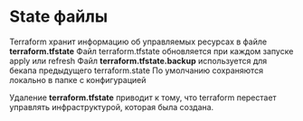 # **State файлы**
Terraform хранит информацию об управляемых ресурсах в файле **terraform.tfstate**
Файл terraform.tfstate обновляется при каждом запуске apply или refresh
Файл **terraform.tfstate.backup** используется для бекапа предыдущего terraform.state
По умолчанию сохраняются локально в папке с конфигурацией

Удаление **terraform.tfstate** приводит к тому, что terraform перестает управлять  инфраструктурой, которая была создана.
